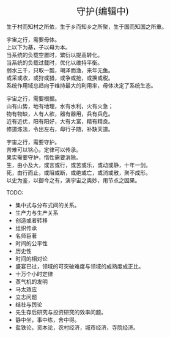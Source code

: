 <center><font size=5>守护(编辑中)</font></center>

生于村而知村之所依，生于乡而知乡之所聚，生于国而知国之所重。<br/>

宇宙之行，需要母体。<br/>
上以下为基，子以母为本。<br/>
当系统的负载空置时，繁衍以提高转化。<br/>
当系统的负载过载时，优化以维持平衡。<br/>
弱水三千，只取一瓢，竭泽而渔，来年无鱼。<br/>
或采或收，或狩或猎，或争或抢，或换或税。<br/>
系统作用域总趋向于维持最大的利用率，母体决定了系统生态。<br/>

宇宙之行，需要根据。<br/>
山有山势，地有地理，水有水利，火有火急；<br/>
物有物缺，人有人欲，器有器用，兵有兵危。<br/>
近有近优，阳有阳好，大有大富，精有精良。<br/>
修道炼法，令出左右，母行子随，补缺天道。<br/>

宇宙之行，需要守护。<br/>
苦难可以铭心，定律可以传承。<br/>
果实需要守护，惰性需要消除。<br/>
生，由小及大，或言或行，或苦或乐，或动或静，十年一剑。<br/>
死，由行而止，或阻或断，或绝或亡，或消或散，聚不成形。<br/>
以史为鉴，以御今之有，演宇宙之奥妙，用节点之因果。<br/>

TODO: 
* 集中式与分布式间的关系。
* 生产力与生产关系
* 创造或者转移
* 组织传承
* 名师巨著
* 时间的公平性
* 历史性
* 时间的相对论
* 盛宴已过，领域的可突破难度与领域的成熟度成正比。
* 十万个小时定律
* 蒸气机的发明
* 马太效应
* 立志问题
* 结社与舆论
* 先生存后研究与投资研究的效率问题。
* 静中坐，事中练，舍中得。
* 盐铁论，资本论，农村经济，城市经济，寺院经济。
